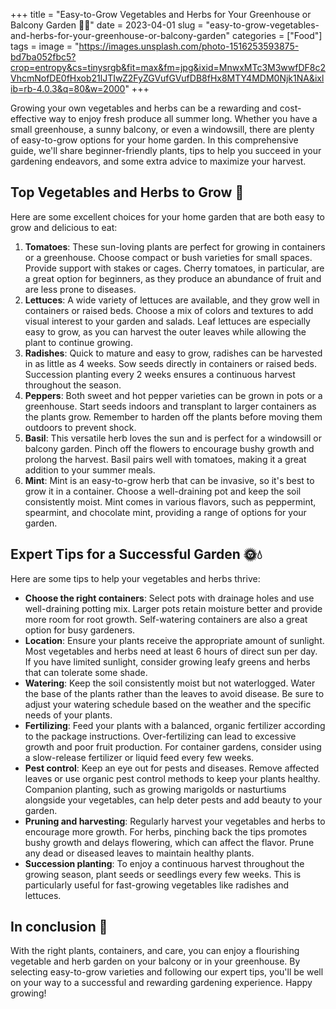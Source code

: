 +++
title = "Easy-to-Grow Vegetables and Herbs for Your Greenhouse or Balcony Garden 🌿🍅"
date = 2023-04-01
slug = "easy-to-grow-vegetables-and-herbs-for-your-greenhouse-or-balcony-garden"
categories = ["Food"]
tags = 
image = "https://images.unsplash.com/photo-1516253593875-bd7ba052fbc5?crop=entropy&cs=tinysrgb&fit=max&fm=jpg&ixid=MnwxMTc3M3wwfDF8c2VhcmNofDE0fHxob21lJTIwZ2FyZGVufGVufDB8fHx8MTY4MDM0Njk1NA&ixlib=rb-4.0.3&q=80&w=2000"
+++

<p>Growing your own vegetables and herbs can be a rewarding and cost-effective way to enjoy fresh produce all summer long. Whether you have a small greenhouse, a sunny balcony, or even a windowsill, there are plenty of easy-to-grow options for your home garden. In this comprehensive guide, we'll share beginner-friendly plants, tips to help you succeed in your gardening endeavors, and some extra advice to maximize your harvest.</p><h2 id="top-vegetables-and-herbs-to-grow-%F0%9F%8C%B1">Top Vegetables and Herbs to Grow 🌱</h2><p>Here are some excellent choices for your home garden that are both easy to grow and delicious to eat:</p><ol><li><strong>Tomatoes</strong>: These sun-loving plants are perfect for growing in containers or a greenhouse. Choose compact or bush varieties for small spaces. Provide support with stakes or cages. Cherry tomatoes, in particular, are a great option for beginners, as they produce an abundance of fruit and are less prone to diseases.</li><li><strong>Lettuces</strong>: A wide variety of lettuces are available, and they grow well in containers or raised beds. Choose a mix of colors and textures to add visual interest to your garden and salads. Leaf lettuces are especially easy to grow, as you can harvest the outer leaves while allowing the plant to continue growing.</li><li><strong>Radishes</strong>: Quick to mature and easy to grow, radishes can be harvested in as little as 4 weeks. Sow seeds directly in containers or raised beds. Succession planting every 2 weeks ensures a continuous harvest throughout the season.</li><li><strong>Peppers</strong>: Both sweet and hot pepper varieties can be grown in pots or a greenhouse. Start seeds indoors and transplant to larger containers as the plants grow. Remember to harden off the plants before moving them outdoors to prevent shock.</li><li><strong>Basil</strong>: This versatile herb loves the sun and is perfect for a windowsill or balcony garden. Pinch off the flowers to encourage bushy growth and prolong the harvest. Basil pairs well with tomatoes, making it a great addition to your summer meals.</li><li><strong>Mint</strong>: Mint is an easy-to-grow herb that can be invasive, so it's best to grow it in a container. Choose a well-draining pot and keep the soil consistently moist. Mint comes in various flavors, such as peppermint, spearmint, and chocolate mint, providing a range of options for your garden.</li></ol><h2 id="expert-tips-for-a-successful-garden-%F0%9F%8C%9E%F0%9F%92%A7">Expert Tips for a Successful Garden 🌞💧</h2><p>Here are some tips to help your vegetables and herbs thrive:</p><ul><li><strong>Choose the right containers</strong>: Select pots with drainage holes and use well-draining potting mix. Larger pots retain moisture better and provide more room for root growth. Self-watering containers are also a great option for busy gardeners.</li><li><strong>Location</strong>: Ensure your plants receive the appropriate amount of sunlight. Most vegetables and herbs need at least 6 hours of direct sun per day. If you have limited sunlight, consider growing leafy greens and herbs that can tolerate some shade.</li><li><strong>Watering</strong>: Keep the soil consistently moist but not waterlogged. Water the base of the plants rather than the leaves to avoid disease. Be sure to adjust your watering schedule based on the weather and the specific needs of your plants.</li><li><strong>Fertilizing</strong>: Feed your plants with a balanced, organic fertilizer according to the package instructions. Over-fertilizing can lead to excessive growth and poor fruit production. For container gardens, consider using a slow-release fertilizer or liquid feed every few weeks.</li><li><strong>Pest control</strong>: Keep an eye out for pests and diseases. Remove affected leaves or use organic pest control methods to keep your plants healthy. Companion planting, such as growing marigolds or nasturtiums alongside your vegetables, can help deter pests and add beauty to your garden.</li><li><strong>Pruning and harvesting</strong>: Regularly harvest your vegetables and herbs to encourage more growth. For herbs, pinching back the tips promotes bushy growth and delays flowering, which can affect the flavor. Prune any dead or diseased leaves to maintain healthy plants.</li><li><strong>Succession planting</strong>: To enjoy a continuous harvest throughout the growing season, plant seeds or seedlings every few weeks. This is particularly useful for fast-growing vegetables like radishes and lettuces.</li></ul><h2 id="in-conclusion-%F0%9F%8C%BB">In conclusion 🌻</h2><p>With the right plants, containers, and care, you can enjoy a flourishing vegetable and herb garden on your balcony or in your greenhouse. By selecting easy-to-grow varieties and following our expert tips, you'll be well on your way to a successful and rewarding gardening experience. Happy growing!</p>
